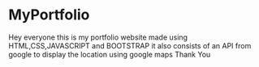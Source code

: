 # MyPortfolio

Hey everyone this is my portfolio website made using HTML,CSS,JAVASCRIPT and BOOTSTRAP
it also consists of an API from google to display the location using google maps
Thank You
